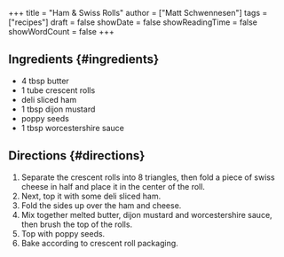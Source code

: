 +++
title = "Ham & Swiss Rolls"
author = ["Matt Schwennesen"]
tags = ["recipes"]
draft = false
showDate = false
showReadingTime = false
showWordCount = false
+++

## Ingredients {#ingredients}

-   4 tbsp butter
-   1 tube crescent rolls
-   deli sliced ham
-   1 tbsp dijon mustard
-   poppy seeds
-   1 tbsp worcestershire sauce


## Directions {#directions}

1.  Separate the crescent rolls into 8 triangles, then fold a piece of swiss
    cheese in half and place it in the center of the roll.
2.  Next, top it with some deli sliced ham.
3.  Fold the sides up over the ham and cheese.
4.  Mix together melted butter, dijon mustard and worcestershire sauce, then
    brush the top of the rolls.
5.  Top with poppy seeds.
6.  Bake according to crescent roll packaging.

